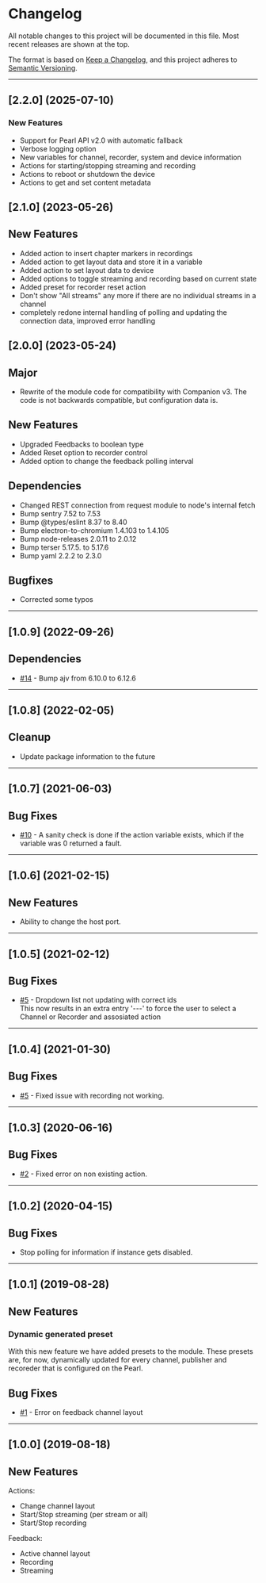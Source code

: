 # Changelog
All notable changes to this project will be documented in this file.
Most recent releases are shown at the top.

The format is based on [Keep a Changelog](https://keepachangelog.com/en/1.0.0/),
and this project adheres to [Semantic Versioning](https://semver.org/spec/v2.0.0.html).

---

## [2.2.0] (2025-07-10)

### New Features
* Support for Pearl API v2.0 with automatic fallback
* Verbose logging option
* New variables for channel, recorder, system and device information
* Actions for starting/stopping streaming and recording
* Actions to reboot or shutdown the device
* Actions to get and set content metadata

## [2.1.0] (2023-05-26)

## New Features
* Added action to insert chapter markers in recordings
* Added action to get layout data and store it in a variable
* Added action to set layout data to device
* Added options to toggle streaming and recording based on current state
* Added preset for recorder reset action
* Don't show "All streams" any more if there are no individual streams in a channel
* completely redone internal handling of polling and updating the connection data, improved error handling

## [2.0.0] (2023-05-24)

## Major
* Rewrite of the module code for compatibility with Companion v3. The code is not backwards compatible, but configuration data is.

## New Features
* Upgraded Feedbacks to boolean type
* Added Reset option to recorder control
* Added option to change the feedback polling interval

## Dependencies
* Changed REST connection from request module to node's internal fetch
* Bump sentry 7.52 to 7.53
* Bump @types/eslint 8.37 to 8.40
* Bump electron-to-chromium 1.4.103 to 1.4.105
* Bump node-releases 2.0.11 to 2.0.12
* Bump terser 5.17.5. to 5.17.6
* Bump yaml 2.2.2 to 2.3.0

## Bugfixes
* Corrected some typos
  
---
## [1.0.9] (2022-09-26)

## Dependencies
* [#14](https://github.com/bitfocus/companion-module-epiphan-pearl/pull/14) - Bump ajv from 6.10.0 to 6.12.6

---
## [1.0.8] (2022-02-05)

## Cleanup
* Update package information to the future

---
## [1.0.7] (2021-06-03)

## Bug Fixes
* [#10](https://github.com/bitfocus/companion-module-epiphan-pearl/issues/10) - A sanity check is done if the action variable exists, which if the variable was 0 returned a fault.

---
## [1.0.6] (2021-02-15)

## New Features
* Ability to change the host port.

---
## [1.0.5] (2021-02-12)

## Bug Fixes
* [#5](https://github.com/bitfocus/companion-module-epiphan-pearl/issues/5) - Dropdown list not updating with correct ids  
This now results in an extra entry '---' to force the user to select a Channel or Recorder and assosiated action

---
## [1.0.4] (2021-01-30)

## Bug Fixes
* [#5](https://github.com/bitfocus/companion-module-epiphan-pearl/issues/5) - Fixed issue with recording not working.

---
## [1.0.3] (2020-06-16)

## Bug Fixes
* [#2](https://github.com/bitfocus/companion-module-epiphan-pearl/issues/2) - Fixed error on non existing action.

---

## [1.0.2] (2020-04-15)

## Bug Fixes
* Stop polling for information if instance gets disabled.

---

## [1.0.1] (2019-08-28)
## New Features
### Dynamic generated preset
With this new feature we have added presets to the module.
These presets are, for now, dynamically updated for every channel, 
publisher and recoreder that is configured on the Pearl.

## Bug Fixes
* [#1](https://github.com/bitfocus/companion-module-epiphan-pearl/issues/1) - Error on feedback channel layout

---

## [1.0.0] (2019-08-18)
## New Features
Actions:
* Change channel layout
* Start/Stop streaming (per stream or all)
* Start/Stop recording

Feedback:
* Active channel layout
* Recording
* Streaming
